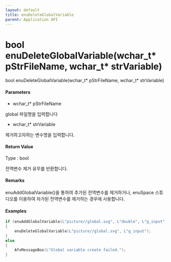 ```yaml
---
layout: default
title: enuDeleteGlobalVariable
parent: Application API
---
```

# bool enuDeleteGlobalVariable\(wchar\_t\* pStrFileName, wchar\_t\* strVariable\)

bool enuDeleteGlobalVariable\(wchar\_t\* pStrFileName, wchar\_t\* strVariable\)

#### Parameters

* wchar\_t\* pStrFileName

global 파일명을 입력합니다

* wchar\_t\* strVariable

제거하고자하는 변수명을 입력합니다.

#### Return Value

Type : bool

전역변수 제거 유무를 반환합니다.

#### Remarks

enuAddGlobalVariable\(\)을 통하여 추가된 전역변수를 제거하거나, enuSpace 스튜디오를 이용하여 차가된 전역변수를 제거하는 경우에 사용합니다.

#### Examples

```cpp
if (enuAddGlobalVariable(L"picture//global.svg", L"double", L"g_input", L"55.45", L"global variable input1"))
{
    enuDeleteGlobalVariable(L"picture//global.svg", L"g_input");
}
else
{
    AfxMessageBox(L"Global variable create failed.");
}
```



